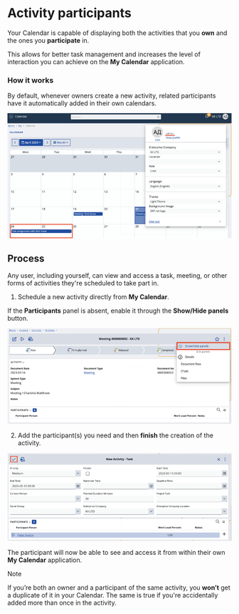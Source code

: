 # Activity participants

Your Calendar is capable of displaying both the activities that you **own** and the ones you **participate** in.

This allows for better task management and increases the level of interaction you can achieve on the **My Calendar** application.

### How it works

By default, whenever owners create a new activity, related participants have it automatically added in their own calendars.

![Pictures](pictures/activity_participant.png)

## Process

Any user, including yourself, can view and access a task, meeting, or other forms of activities they're scheduled to take part in.

1. Schedule a new activity directly from **My Calendar**.

If the **Participants** panel is absent, enable it through the **Show/Hide panels** button.

![Pictures](pictures/partic_creat.png)

2. Add the participant(s) you need and then **finish** the creation of the activity.

![Pictures](pictures/participant_added.png)

The participant will now be able to see and access it from within their own **My Calendar** application.



> [!Note]
> If you’re both an owner and a participant of the same activity, you **won’t** get a duplicate of it in your Calendar. 
> The same is true if you're accidentally added more than once in the activity. 
